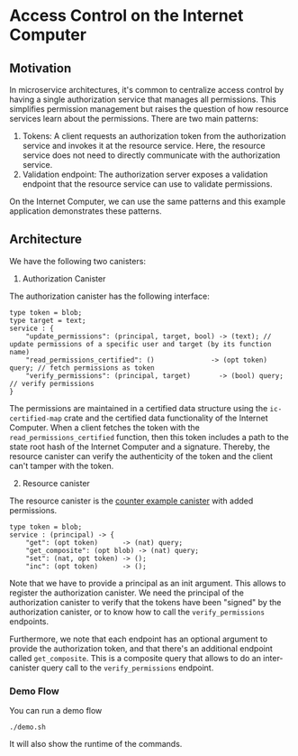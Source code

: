 # Access Control on the Internet Computer

## Motivation

In microservice architectures, it's common to centralize access control by having a single authorization service that manages all permissions. This simplifies permission management but raises the question of how resource services learn about the permissions. There are two main patterns:

1) Tokens: A client requests an authorization token from the authorization service and invokes it at the resource service. Here, the resource service does not need to directly communicate with the authorization service.
2) Validation endpoint: The authorization server exposes a validation endpoint that the resource service can use to validate permissions.


On the Internet Computer, we can use the same patterns and this example application demonstrates these patterns.

## Architecture

We have the following two canisters:

1) Authorization Canister

The authorization canister has the following interface:

```
type token = blob;
type target = text;
service : {
    "update_permissions": (principal, target, bool) -> (text); // update permissions of a specific user and target (by its function name)
    "read_permissions_certified": ()              -> (opt token) query; // fetch permissions as token
    "verify_permissions": (principal, target)       -> (bool) query; // verify permissions
}
```

The permissions are maintained in a certified data structure using the `ic-certified-map` crate and the certified data functionality of the Internet Computer. When a client fetches the token with the `read_permissions_certified` function, then this token includes a path to the state root hash of the Internet Computer and a signature. Thereby, the resource canister can verify the authenticity of the token and the client can't tamper with the token.
 

2) Resource canister

The resource canister is the [counter example canister](https://github.com/dfinity/examples/tree/master/rust/counter) with added permissions.

```
type token = blob;
service : (principal) -> {
    "get": (opt token)      -> (nat) query;
    "get_composite": (opt blob) -> (nat) query;
    "set": (nat, opt token) -> ();
    "inc": (opt token)      -> ();
```
Note that we have to provide a principal as an init argument. This allows to register the authorization canister. We need the principal of the authorization canister to verify that the tokens have been "signed" by the authorization canister, or to know how to call the `verify_permissions` endpoints.

Furthermore, we note that each endpoint has an optional argument to provide the authorization token, and that there's an additional endpoint called `get_composite`. This is a composite query that allows to do an inter-canister query call to the `verify_permissions` endpoint.


### Demo Flow

You can run a demo flow 

```
./demo.sh
```

It will also show the runtime of the commands.